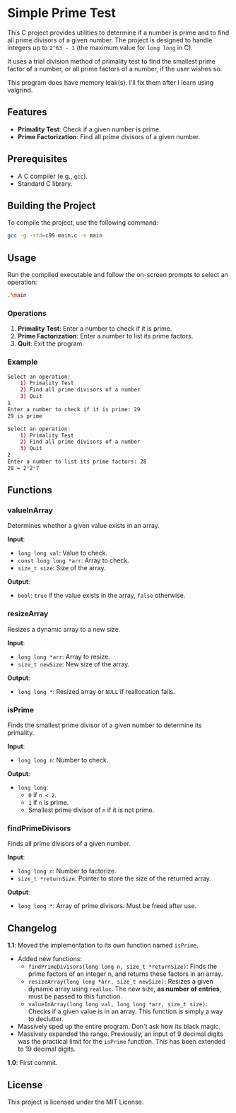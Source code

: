 
# Simple Prime Test

This C project provides utilities to determine if a number is prime and to find all prime divisors of a given number. The project is designed to handle integers up to `2^63 - 1` (the maximum value for `long long` in C).

It uses a trial division method of primality test to find the smallest prime factor of a number, or all prime factors of a number, if the user wishes so.

This program does have memory leak(s). I'll fix them after I learn using valgrind.

## Features

- **Primality Test**: Check if a given number is prime.
- **Prime Factorization**: Find all prime divisors of a given number.

## Prerequisites

- A C compiler (e.g., `gcc`).
- Standard C library.

## Building the Project

To compile the project, use the following command:

```sh
gcc -g -std=c99 main.c -o main
```

## Usage

Run the compiled executable and follow the on-screen prompts to select an operation:

```sh
.\main
```

### Operations

1. **Primality Test**: Enter a number to check if it is prime.
2. **Prime Factorization**: Enter a number to list its prime factors.
3. **Quit**: Exit the program.

### Example

```sh
Select an operation:
    1) Primality Test
    2) Find all prime divisors of a number
    3) Quit
1
Enter a number to check if it is prime: 29
29 is prime
```

```sh
Select an operation:
    1) Primality Test
    2) Find all prime divisors of a number
    3) Quit
2
Enter a number to list its prime factors: 28
28 = 2*2*7
```

## Functions

### valueInArray

Determines whether a given value exists in an array.

**Input**:

- `long long val`: Value to check.
- `const long long *arr`: Array to check.
- `size_t size`: Size of the array.

**Output**:

- `bool`: `true` if the value exists in the array, `false` otherwise.

### resizeArray

Resizes a dynamic array to a new size.

**Input**:

- `long long *arr`: Array to resize.
- `size_t newSize`: New size of the array.

**Output**:

- `long long *`: Resized array or `NULL` if reallocation fails.

### isPrime

Finds the smallest prime divisor of a given number to determine its primality.

**Input**:

- `long long n`: Number to check.

**Output**:

- `long long`:
	- `0` if `n < 2`.
	- `1` if `n` is prime.
	- Smallest prime divisor of `n` if it is not prime.

### findPrimeDivisors

Finds all prime divisors of a given number.

**Input**:

- `long long n`: Number to factorize.
- `size_t *returnSize`: Pointer to store the size of the returned array.

**Output**:

- `long long *`: Array of prime divisors. Must be freed after use.

## Changelog
**1.1**: 
Moved the implementation to its own function named `isPrime`.

- Added new functions:
	- `findPrimeDivisors(long long n, size_t *returnSize)`: 	Finds the prime factors of an integer n, and returns these factors in an array.
	- `resizeArray(long long *arr, size_t newSize)`: 		Resizes a given dynamic array using `realloc`. The new size, **as number of entries**, must be passed to this function.
	- `valueInArray(long long val, long long *arr, size_t size)`: 	Checks if a given value is in an array. This function is simply a way to declutter.
- Massively sped up the entire program. Don't ask how its black magic.
- Massively expanded the range. Previously, an input of 9 decimal digits was the practical limit for the `isPrime` function. This has been extended to 19 decimal digits.

**1.0**: First commit.

## License

This project is licensed under the MIT License.

